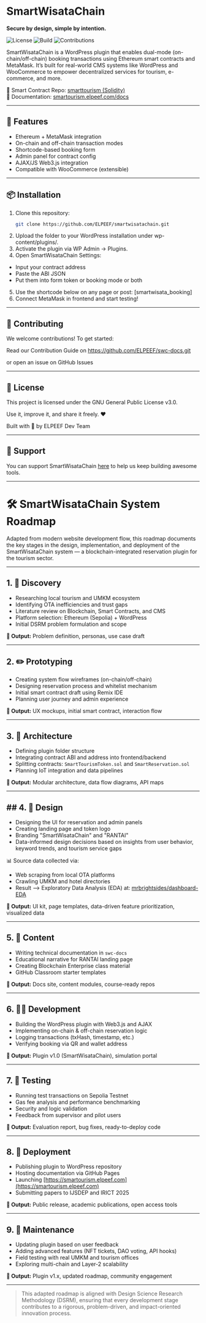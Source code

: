 # SmartWisataChain

**Secure by design, simple by intention.**

![License](https://img.shields.io/github/license/elpeef/smartwisatachain)
![Build](https://img.shields.io/badge/build-passing-brightgreen)
![Contributions](https://img.shields.io/badge/contributions-welcome-blue)

SmartWisataChain is a WordPress plugin that enables dual-mode (on-chain/off-chain) booking transactions using Ethereum smart contracts and MetaMask. It’s built for real-world CMS systems like WordPress and WooCommerce to empower decentralized services for tourism, e-commerce, and more.

🔗 Smart Contract Repo: [smarttourism (Solidity)](https://github.com/mrbrightsides/smarttourism)  
📘 Documentation: [smartourism.elpeef.com/docs](https://smartourism.elpeef.com/docs)

---

## 🧩 Features
- Ethereum + MetaMask integration
- On-chain and off-chain transaction modes
- Shortcode-based booking form
- Admin panel for contract config
- AJAX/JS Web3.js integration
- Compatible with WooCommerce (extensible)

---

## 📦 Installation
1. Clone this repository:
   ```bash
   git clone https://github.com/ELPEEF/smartwisatachain.git
2. Upload the folder to your WordPress installation under wp-content/plugins/.
3. Activate the plugin via WP Admin → Plugins.
4. Open SmartWisataChain Settings:
- Input your contract address
- Paste the ABI JSON
- Put them into form token or booking mode or both
5. Use the shortcode below on any page or post:
  [smartwisata_booking]
6. Connect MetaMask in frontend and start testing!

---

## 🤝 Contributing
We welcome contributions! To get started:

Read our Contribution Guide on https://github.com/ELPEEF/swc-docs.git

or open an issue on GitHub Issues

---

## 🧾 License
This project is licensed under the GNU General Public License v3.0.

Use it, improve it, and share it freely. ❤️

Built with 🔗 by ELPEEF Dev Team

---

## 🙌 Support
You can support SmartWisataChain [here](./README-support.md) to help us keep building awesome tools.

---

# 🛠️ SmartWisataChain System Roadmap

Adapted from modern website development flow, this roadmap documents the key stages in the design, implementation, and deployment of the SmartWisataChain system — a blockchain-integrated reservation plugin for the tourism sector.

---

## 1. 🧭 Discovery

- Researching local tourism and UMKM ecosystem
- Identifying OTA inefficiencies and trust gaps
- Literature review on Blockchain, Smart Contracts, and CMS
- Platform selection: Ethereum (Sepolia) + WordPress
- Initial DSRM problem formulation and scope

**📌 Output:** Problem definition, personas, use case draft

---

## 2. ✏️ Prototyping

- Creating system flow wireframes (on-chain/off-chain)
- Designing reservation process and whitelist mechanism
- Initial smart contract draft using Remix IDE
- Planning user journey and admin experience

**📌 Output:** UX mockups, initial smart contract, interaction flow

---

## 3. 🧱 Architecture

- Defining plugin folder structure
- Integrating contract ABI and address into frontend/backend
- Splitting contracts: `SmartTourismToken.sol` and `SmartReservation.sol`
- Planning IoT integration and data pipelines

**📌 Output:** Modular architecture, data flow diagrams, API maps

---

## ## 4. 🎨 Design

- Designing the UI for reservation and admin panels
- Creating landing page and token logo
- Branding "SmartWisataChain" and "RANTAI"
- Data-informed design decisions based on insights from user behavior, keyword trends, and tourism service gaps

📊 Source data collected via:
  - Web scraping from local OTA platforms
  - Crawling UMKM and hotel directories
  - Result --> Exploratory Data Analysis (EDA) at: [mrbrightsides/dashboard-EDA](https://github.com/mrbrightsides/dashboard-EDA)

**📌 Output:** UI kit, page templates, data-driven feature prioritization, visualized data

---

## 5. 📝 Content

- Writing technical documentation in `swc-docs`
- Educational narrative for RANTAI landing page
- Creating Blockchain Enterprise class material
- GitHub Classroom starter templates

**📌 Output:** Docs site, content modules, course-ready repos

---

## 6. 🧑‍💻 Development

- Building the WordPress plugin with Web3.js and AJAX
- Implementing on-chain & off-chain reservation logic
- Logging transactions (txHash, timestamp, etc.)
- Verifying booking via QR and wallet address

**📌 Output:** Plugin v1.0 (SmartWisataChain), simulation portal

---

## 7. 🧪 Testing

- Running test transactions on Sepolia Testnet
- Gas fee analysis and performance benchmarking
- Security and logic validation
- Feedback from supervisor and pilot users

**📌 Output:** Evaluation report, bug fixes, ready-to-deploy code

---

## 8. 🚀 Deployment

- Publishing plugin to WordPress repository
- Hosting documentation via GitHub Pages
- Launching [https://smartourism.elpeef.com](https://smartourism.elpeef.com)
- Submitting papers to IJSDEP and IRICT 2025

**📌 Output:** Public release, academic publications, open access tools

---

## 9. 🔧 Maintenance

- Updating plugin based on user feedback
- Adding advanced features (NFT tickets, DAO voting, API hooks)
- Field testing with real UMKM and tourism offices
- Exploring multi-chain and Layer-2 scalability

**📌 Output:** Plugin v1.x, updated roadmap, community engagement

---

> This adapted roadmap is aligned with Design Science Research Methodology (DSRM), ensuring that every development stage contributes to a rigorous, problem-driven, and impact-oriented innovation process.
